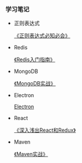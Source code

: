 ### 学习笔记

- 正则表达式
  
  [《正则表达式必知必会》](RegularExpression/README.md)
  
- Redis

  [《Redis入门指南》](Redis/README.md)
  
- MongoDB

  [《MongoDB实战》](MongoDB/mongodb-in-action/README.md)
  
- Electron

    [Electron](Electron/README.md)

- React
  
  [《深入浅出React和Redux》](React/dissecting-react-and-redux/README.md)
  
- Maven
    
  [《Maven实战》](Maven/maven-in-action/README.md)